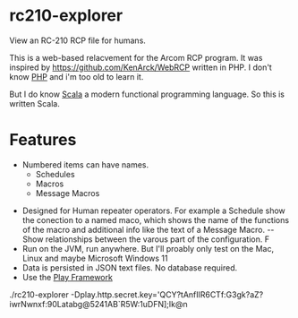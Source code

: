# rc210-explorer
View an RC-210 RCP file for humans.

This is a web-based relacvement for the Arcom RCP program. 
It was inspired by https://github.com/KenArck/WebRCP written in PHP. I don't know [PHP](https://www.quora.com/Is-PHP-the-worst-programming-language-to-learn) and i'm too old to learn it.

But I do know [Scala](https://www.scala-lang.org) a modern functional programming language. So this is written Scala.

# Features
* Numbered items can have names.
  * Schedules
  * Macros
  * Message Macros
- Designed for Human repeater operators. For example a Schedule show the conection to a named maco, which shows the name of the functions of the macro and additional info like the text of a Message Macro.
-- Show relationships between the varous part of the configuration. F
- Run on the JVM, run anywhere. But I'll proably only test on the Mac, Linux and maybe Microsoft Windows 11
- Data is persisted in JSON text files. No database required.
- Use the [Play Framework](https://www.playframework.com) 


./rc210-explorer -Dplay.http.secret.key='QCY?tAnfIlR6CTf:G3gk?aZ?iwrNwnxf:90Latabg@5241AB`R5W:1uDFN];Ik@n

